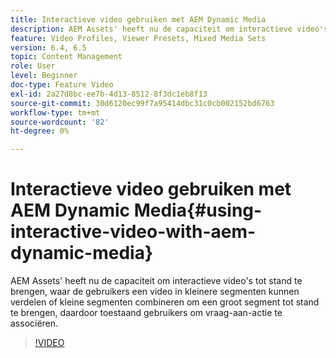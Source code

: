 ```yaml
---
title: Interactieve video gebruiken met AEM Dynamic Media
description: AEM Assets' heeft nu de capaciteit om interactieve video's tot stand te brengen, waar de gebruikers een video in kleinere segmenten kunnen verdelen of kleine segmenten combineren om een groot segment tot stand te brengen, daardoor toestaand gebruikers om vraag-aan-actie te associëren.
feature: Video Profiles, Viewer Presets, Mixed Media Sets
version: 6.4, 6.5
topic: Content Management
role: User
level: Beginner
doc-type: Feature Video
exl-id: 2a27d8bc-ee7b-4d13-8512-8f3dc1eb8f13
source-git-commit: 30d6120ec99f7a95414dbc31c0cb002152bd6763
workflow-type: tm+mt
source-wordcount: '82'
ht-degree: 0%

---
```


# Interactieve video gebruiken met AEM Dynamic Media{#using-interactive-video-with-aem-dynamic-media}

AEM Assets&#39; heeft nu de capaciteit om interactieve video&#39;s tot stand te brengen, waar de gebruikers een video in kleinere segmenten kunnen verdelen of kleine segmenten combineren om een groot segment tot stand te brengen, daardoor toestaand gebruikers om vraag-aan-actie te associëren.

>[!VIDEO](https://video.tv.adobe.com/v/16516?quality=12&learn=on)
